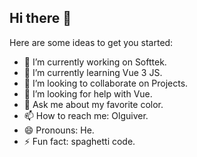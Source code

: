 ## Hi there 👋
Here are some ideas to get you started:

- 🔭 I’m currently working on Softtek.
- 🌱 I’m currently learning Vue 3 JS.
- 👯 I’m looking to collaborate on Projects.
- 🤔 I’m looking for help with Vue.
- 💬 Ask me about my favorite color.
- 📫 How to reach me: Olguiver.
- 😄 Pronouns: He.
- ⚡ Fun fact: spaghetti code.


